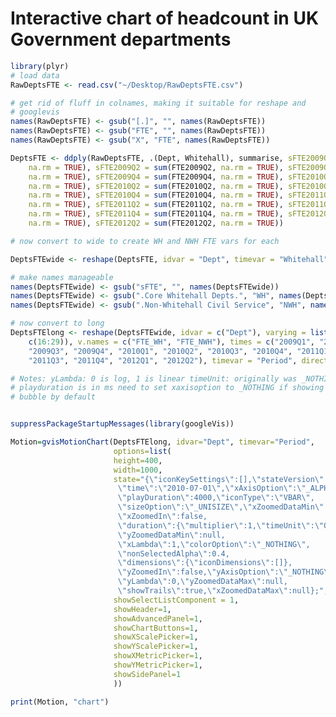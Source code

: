 Interactive chart of headcount in UK Government departments
========================================================


```r
library(plyr)
# load data
RawDeptsFTE <- read.csv("~/Desktop/RawDeptsFTE.csv")

# get rid of fluff in colnames, making it suitable for reshape and
# googlevis
names(RawDeptsFTE) <- gsub("[.]", "", names(RawDeptsFTE))
names(RawDeptsFTE) <- gsub("FTE", "", names(RawDeptsFTE))
names(RawDeptsFTE) <- gsub("X", "FTE", names(RawDeptsFTE))

DeptsFTE <- ddply(RawDeptsFTE, .(Dept, Whitehall), summarise, sFTE2009Q1 = sum(FTE2009Q1, 
    na.rm = TRUE), sFTE2009Q2 = sum(FTE2009Q2, na.rm = TRUE), sFTE2009Q3 = sum(FTE2009Q3, 
    na.rm = TRUE), sFTE2009Q4 = sum(FTE2009Q4, na.rm = TRUE), sFTE2010Q1 = sum(FTE2010Q1, 
    na.rm = TRUE), sFTE2010Q2 = sum(FTE2010Q2, na.rm = TRUE), sFTE2010Q3 = sum(FTE2010Q3, 
    na.rm = TRUE), sFTE2010Q4 = sum(FTE2010Q4, na.rm = TRUE), sFTE2011Q1 = sum(FTE2011Q1, 
    na.rm = TRUE), sFTE2011Q2 = sum(FTE2011Q2, na.rm = TRUE), sFTE2011Q3 = sum(FTE2011Q3, 
    na.rm = TRUE), sFTE2011Q4 = sum(FTE2011Q4, na.rm = TRUE), sFTE2012Q1 = sum(FTE2012Q1, 
    na.rm = TRUE), sFTE2012Q2 = sum(FTE2012Q2, na.rm = TRUE))

# now convert to wide to create WH and NWH FTE vars for each

DeptsFTEwide <- reshape(DeptsFTE, idvar = "Dept", timevar = "Whitehall", direction = "wide")

# make names manageable
names(DeptsFTEwide) <- gsub("sFTE", "", names(DeptsFTEwide))
names(DeptsFTEwide) <- gsub(".Core Whitehall Depts.", "WH", names(DeptsFTEwide))
names(DeptsFTEwide) <- gsub(".Non-Whitehall Civil Service", "NWH", names(DeptsFTEwide))

# now convert to long
DeptsFTElong <- reshape(DeptsFTEwide, idvar = c("Dept"), varying = list(c(2:15), 
    c(16:29)), v.names = c("FTE_WH", "FTE_NWH"), times = c("2009Q1", "2009Q2", 
    "2009Q3", "2009Q4", "2010Q1", "2010Q2", "2010Q3", "2010Q4", "2011Q1", "2011Q2", 
    "2011Q3", "2011Q4", "2012Q1", "2012Q2"), timevar = "Period", direction = "long")

# Notes: yLambda: 0 is log, 1 is linear timeUnit: originally was _NOTHING
# playduration is in ms need to set xaxisoption to _NOTHING if showing
# bubble by default
```



```r

suppressPackageStartupMessages(library(googleVis))

Motion=gvisMotionChart(DeptsFTElong, idvar="Dept", timevar="Period",
                       options=list(
                       height=400, 
                       width=1000, 
                       state="{\"iconKeySettings\":[],\"stateVersion\":3,
                        \"time\":\"2010-07-01\",\"xAxisOption\":\"_ALPHABETICAL\",
                        \"playDuration\":4000,\"iconType\":\"VBAR\",
                        \"sizeOption\":\"_UNISIZE\",\"xZoomedDataMin\":null,
                        \"xZoomedIn\":false,
                        \"duration\":{\"multiplier\":1,\"timeUnit\":\"Q\"},
                        \"yZoomedDataMin\":null,
                        \"xLambda\":1,\"colorOption\":\"_NOTHING\",
                        \"nonSelectedAlpha\":0.4,
                        \"dimensions\":{\"iconDimensions\":[]},
                        \"yZoomedIn\":false,\"yAxisOption\":\"_NOTHING\",
                        \"yLambda\":0,\"yZoomedDataMax\":null,
                        \"showTrails\":true,\"xZoomedDataMax\":null};",
                       showSelectListComponent = 1,
                       showHeader=1,
                       showAdvancedPanel=1,
                       showChartButtons=1,
                       showXScalePicker=1,
                       showYScalePicker=1,
                       showXMetricPicker=1,
                       showYMetricPicker=1,
                       showSidePanel=1
                       ))
```




```r
print(Motion, "chart")
```

<!-- MotionChart generated in R 2.15.1 by googleVis 0.2.17 package -->
<!-- Sun Sep 23 05:55:44 2012 -->


<!-- jsHeader -->
<script type="text/javascript" src="http://www.google.com/jsapi">
</script>
<script type="text/javascript">
 
// jsData 
function gvisDataMotionChartID11a836716e5 ()
{
  var data = new google.visualization.DataTable();
  var datajson =
[
 [
 "AGO",
"2009Q1",
40,
9580 
],
[
 "BIS",
"2009Q1",
4450,
5540 
],
[
 "CO",
"2009Q1",
1270,
1690 
],
[
 "DCLG",
"2009Q1",
2810,
2390 
],
[
 "DCMS",
"2009Q1",
460,
110 
],
[
 "DECC",
"2009Q1",
0,
null 
],
[
 "DEFRA",
"2009Q1",
3000,
7820 
],
[
 "DH",
"2009Q1",
2260,
3170 
],
[
 "DWP",
"2009Q1",
null,
109260 
],
[
 "DfE",
"2009Q1",
3190,
2250 
],
[
 "DfID",
"2009Q1",
1600,
null 
],
[
 "DfT",
"2009Q1",
2050,
16570 
],
[
 "FCO",
"2009Q1",
5920,
5500 
],
[
 "GEO",
"2009Q1",
100,
null 
],
[
 "HMT",
"2009Q1",
1240,
89880 
],
[
 "HO",
"2009Q1",
null,
24540 
],
[
 "MoD",
"2009Q1",
null,
75630 
],
[
 "MoJ",
"2009Q1",
2990,
81030 
],
[
 "NIO",
"2009Q1",
120,
null 
],
[
 "Scot Gov",
"2009Q1",
null,
16390 
],
[
 "Welsh Gov",
"2009Q1",
null,
5950 
],
[
 "AGO",
"2009Q2",
50,
9530 
],
[
 "BIS",
"2009Q2",
4770,
6620 
],
[
 "CO",
"2009Q2",
1300,
1710 
],
[
 "DCLG",
"2009Q2",
2800,
2370 
],
[
 "DCMS",
"2009Q2",
460,
110 
],
[
 "DECC",
"2009Q2",
0,
null 
],
[
 "DEFRA",
"2009Q2",
2860,
7910 
],
[
 "DH",
"2009Q2",
2240,
3100 
],
[
 "DWP",
"2009Q2",
null,
114110 
],
[
 "DfE",
"2009Q2",
3220,
2220 
],
[
 "DfID",
"2009Q2",
1630,
null 
],
[
 "DfT",
"2009Q2",
2050,
16620 
],
[
 "FCO",
"2009Q2",
5960,
5620 
],
[
 "GEO",
"2009Q2",
100,
null 
],
[
 "HMT",
"2009Q2",
1310,
88630 
],
[
 "HO",
"2009Q2",
null,
24640 
],
[
 "MoD",
"2009Q2",
null,
75470 
],
[
 "MoJ",
"2009Q2",
3020,
79470 
],
[
 "NIO",
"2009Q2",
110,
null 
],
[
 "Scot Gov",
"2009Q2",
null,
16660 
],
[
 "Welsh Gov",
"2009Q2",
null,
5940 
],
[
 "AGO",
"2009Q3",
50,
9470 
],
[
 "BIS",
"2009Q3",
3870,
6690 
],
[
 "CO",
"2009Q3",
1270,
1720 
],
[
 "DCLG",
"2009Q3",
2660,
2340 
],
[
 "DCMS",
"2009Q3",
460,
110 
],
[
 "DECC",
"2009Q3",
970,
null 
],
[
 "DEFRA",
"2009Q3",
2540,
7900 
],
[
 "DH",
"2009Q3",
2330,
3070 
],
[
 "DWP",
"2009Q3",
null,
121060 
],
[
 "DfE",
"2009Q3",
3240,
2150 
],
[
 "DfID",
"2009Q3",
1630,
null 
],
[
 "DfT",
"2009Q3",
2060,
16730 
],
[
 "FCO",
"2009Q3",
6020,
5670 
],
[
 "GEO",
"2009Q3",
100,
null 
],
[
 "HMT",
"2009Q3",
1370,
87540 
],
[
 "HO",
"2009Q3",
null,
24780 
],
[
 "MoD",
"2009Q3",
null,
75670 
],
[
 "MoJ",
"2009Q3",
3130,
78580 
],
[
 "NIO",
"2009Q3",
110,
null 
],
[
 "Scot Gov",
"2009Q3",
null,
16780 
],
[
 "Welsh Gov",
"2009Q3",
null,
6040 
],
[
 "AGO",
"2009Q4",
50,
9600 
],
[
 "BIS",
"2009Q4",
3960,
6730 
],
[
 "CO",
"2009Q4",
1270,
1720 
],
[
 "DCLG",
"2009Q4",
2630,
2220 
],
[
 "DCMS",
"2009Q4",
460,
120 
],
[
 "DECC",
"2009Q4",
990,
null 
],
[
 "DEFRA",
"2009Q4",
2570,
7840 
],
[
 "DH",
"2009Q4",
2360,
2930 
],
[
 "DWP",
"2009Q4",
null,
122920 
],
[
 "DfE",
"2009Q4",
3180,
2070 
],
[
 "DfID",
"2009Q4",
1570,
null 
],
[
 "DfT",
"2009Q4",
2080,
16730 
],
[
 "FCO",
"2009Q4",
6120,
5710 
],
[
 "GEO",
"2009Q4",
90,
null 
],
[
 "HMT",
"2009Q4",
1350,
85940 
],
[
 "HO",
"2009Q4",
null,
24800 
],
[
 "MoD",
"2009Q4",
null,
75700 
],
[
 "MoJ",
"2009Q4",
3110,
78120 
],
[
 "NIO",
"2009Q4",
110,
null 
],
[
 "Scot Gov",
"2009Q4",
null,
16700 
],
[
 "Welsh Gov",
"2009Q4",
null,
6020 
],
[
 "AGO",
"2010Q1",
50,
9450 
],
[
 "BIS",
"2010Q1",
3940,
6780 
],
[
 "CO",
"2010Q1",
1230,
1690 
],
[
 "DCLG",
"2010Q1",
2650,
2140 
],
[
 "DCMS",
"2010Q1",
470,
120 
],
[
 "DECC",
"2010Q1",
1020,
null 
],
[
 "DEFRA",
"2010Q1",
2640,
7730 
],
[
 "DH",
"2010Q1",
2630,
2770 
],
[
 "DWP",
"2010Q1",
null,
120940 
],
[
 "DfE",
"2010Q1",
2650,
2060 
],
[
 "DfID",
"2010Q1",
1570,
null 
],
[
 "DfT",
"2010Q1",
2080,
16550 
],
[
 "FCO",
"2010Q1",
5900,
5650 
],
[
 "GEO",
"2010Q1",
120,
null 
],
[
 "HMT",
"2010Q1",
1330,
84530 
],
[
 "HO",
"2010Q1",
null,
24990 
],
[
 "MoD",
"2010Q1",
null,
75230 
],
[
 "MoJ",
"2010Q1",
3130,
77410 
],
[
 "NIO",
"2010Q1",
110,
null 
],
[
 "Scot Gov",
"2010Q1",
null,
16780 
],
[
 "Welsh Gov",
"2010Q1",
null,
5990 
],
[
 "AGO",
"2010Q2",
40,
9230 
],
[
 "BIS",
"2010Q2",
3860,
8550 
],
[
 "CO",
"2010Q2",
1600,
2040 
],
[
 "DCLG",
"2010Q2",
2580,
2120 
],
[
 "DCMS",
"2010Q2",
480,
120 
],
[
 "DECC",
"2010Q2",
1060,
null 
],
[
 "DEFRA",
"2010Q2",
2640,
7290 
],
[
 "DH",
"2010Q2",
2600,
2720 
],
[
 "DWP",
"2010Q2",
null,
118350 
],
[
 "DfE",
"2010Q2",
2890,
2170 
],
[
 "DfID",
"2010Q2",
1580,
null 
],
[
 "DfT",
"2010Q2",
2070,
16540 
],
[
 "FCO",
"2010Q2",
5890,
5660 
],
[
 "GEO",
"2010Q2",
120,
null 
],
[
 "HMT",
"2010Q2",
1350,
76850 
],
[
 "HO",
"2010Q2",
null,
29540 
],
[
 "MoD",
"2010Q2",
null,
74610 
],
[
 "MoJ",
"2010Q2",
3350,
76790 
],
[
 "NIO",
"2010Q2",
130,
null 
],
[
 "Scot Gov",
"2010Q2",
null,
16870 
],
[
 "Welsh Gov",
"2010Q2",
null,
5910 
],
[
 "AGO",
"2010Q3",
50,
9100 
],
[
 "BIS",
"2010Q3",
3760,
8460 
],
[
 "CO",
"2010Q3",
1500,
1950 
],
[
 "DCLG",
"2010Q3",
2520,
2090 
],
[
 "DCMS",
"2010Q3",
460,
110 
],
[
 "DECC",
"2010Q3",
1120,
null 
],
[
 "DEFRA",
"2010Q3",
2590,
7070 
],
[
 "DH",
"2010Q3",
2540,
2570 
],
[
 "DWP",
"2010Q3",
null,
115430 
],
[
 "DfE",
"2010Q3",
2800,
1670 
],
[
 "DfID",
"2010Q3",
1600,
null 
],
[
 "DfT",
"2010Q3",
2070,
16330 
],
[
 "FCO",
"2010Q3",
5900,
5660 
],
[
 "GEO",
"2010Q3",
110,
null 
],
[
 "HMT",
"2010Q3",
1360,
75140 
],
[
 "HO",
"2010Q3",
null,
29070 
],
[
 "MoD",
"2010Q3",
null,
73590 
],
[
 "MoJ",
"2010Q3",
3300,
75930 
],
[
 "NIO",
"2010Q3",
110,
null 
],
[
 "Scot Gov",
"2010Q3",
null,
16820 
],
[
 "Welsh Gov",
"2010Q3",
null,
5610 
],
[
 "AGO",
"2010Q4",
40,
8980 
],
[
 "BIS",
"2010Q4",
3420,
8200 
],
[
 "CO",
"2010Q4",
1460,
1630 
],
[
 "DCLG",
"2010Q4",
2470,
2050 
],
[
 "DCMS",
"2010Q4",
460,
120 
],
[
 "DECC",
"2010Q4",
1130,
null 
],
[
 "DEFRA",
"2010Q4",
2570,
6910 
],
[
 "DH",
"2010Q4",
2570,
2520 
],
[
 "DWP",
"2010Q4",
null,
112320 
],
[
 "DfE",
"2010Q4",
2740,
1630 
],
[
 "DfID",
"2010Q4",
1580,
null 
],
[
 "DfT",
"2010Q4",
2030,
16120 
],
[
 "FCO",
"2010Q4",
5770,
5630 
],
[
 "GEO",
"2010Q4",
110,
null 
],
[
 "HMT",
"2010Q4",
1300,
74290 
],
[
 "HO",
"2010Q4",
null,
27910 
],
[
 "MoD",
"2010Q4",
null,
73130 
],
[
 "MoJ",
"2010Q4",
4470,
74320 
],
[
 "NIO",
"2010Q4",
110,
null 
],
[
 "Scot Gov",
"2010Q4",
null,
16690 
],
[
 "Welsh Gov",
"2010Q4",
null,
5550 
],
[
 "AGO",
"2011Q1",
40,
8900 
],
[
 "BIS",
"2011Q1",
3400,
8120 
],
[
 "CO",
"2011Q1",
1520,
1580 
],
[
 "DCLG",
"2011Q1",
2250,
1950 
],
[
 "DCMS",
"2011Q1",
450,
120 
],
[
 "DECC",
"2011Q1",
1150,
null 
],
[
 "DEFRA",
"2011Q1",
2530,
6880 
],
[
 "DH",
"2011Q1",
2560,
2460 
],
[
 "DWP",
"2011Q1",
null,
109590 
],
[
 "DfE",
"2011Q1",
2660,
1620 
],
[
 "DfID",
"2011Q1",
1570,
null 
],
[
 "DfT",
"2011Q1",
1860,
15810 
],
[
 "FCO",
"2011Q1",
5660,
5370 
],
[
 "GEO",
"2011Q1",
110,
null 
],
[
 "HMT",
"2011Q1",
1240,
80330 
],
[
 "HO",
"2011Q1",
null,
27380 
],
[
 "MoD",
"2011Q1",
null,
72080 
],
[
 "MoJ",
"2011Q1",
4510,
73700 
],
[
 "NIO",
"2011Q1",
100,
null 
],
[
 "Scot Gov",
"2011Q1",
null,
17890 
],
[
 "Welsh Gov",
"2011Q1",
null,
5450 
],
[
 "AGO",
"2011Q2",
40,
8670 
],
[
 "BIS",
"2011Q2",
3170,
7630 
],
[
 "CO",
"2011Q2",
1630,
1330 
],
[
 "DCLG",
"2011Q2",
2020,
1910 
],
[
 "DCMS",
"2011Q2",
490,
120 
],
[
 "DECC",
"2011Q2",
1170,
null 
],
[
 "DEFRA",
"2011Q2",
2340,
6870 
],
[
 "DH",
"2011Q2",
2390,
2460 
],
[
 "DWP",
"2011Q2",
null,
105700 
],
[
 "DfE",
"2011Q2",
2490,
1610 
],
[
 "DfID",
"2011Q2",
1560,
null 
],
[
 "DfT",
"2011Q2",
1780,
15600 
],
[
 "FCO",
"2011Q2",
5560,
5350 
],
[
 "GEO",
"2011Q2",
0,
null 
],
[
 "HMT",
"2011Q2",
1170,
74820 
],
[
 "HO",
"2011Q2",
null,
26310 
],
[
 "MoD",
"2011Q2",
null,
70680 
],
[
 "MoJ",
"2011Q2",
4300,
71750 
],
[
 "NIO",
"2011Q2",
50,
null 
],
[
 "Scot Gov",
"2011Q2",
null,
16300 
],
[
 "Welsh Gov",
"2011Q2",
null,
5300 
],
[
 "AGO",
"2011Q3",
40,
8460 
],
[
 "BIS",
"2011Q3",
2880,
14880 
],
[
 "CO",
"2011Q3",
1630,
1230 
],
[
 "DCLG",
"2011Q3",
2110,
840 
],
[
 "DCMS",
"2011Q3",
460,
110 
],
[
 "DECC",
"2011Q3",
1190,
null 
],
[
 "DEFRA",
"2011Q3",
2100,
6560 
],
[
 "DH",
"2011Q3",
2370,
2240 
],
[
 "DWP",
"2011Q3",
null,
102380 
],
[
 "DfE",
"2011Q3",
2490,
1590 
],
[
 "DfID",
"2011Q3",
1560,
null 
],
[
 "DfT",
"2011Q3",
1710,
15460 
],
[
 "FCO",
"2011Q3",
5450,
5310 
],
[
 "GEO",
"2011Q3",
0,
null 
],
[
 "HMT",
"2011Q3",
1150,
74060 
],
[
 "HO",
"2011Q3",
null,
25580 
],
[
 "MoD",
"2011Q3",
null,
68000 
],
[
 "MoJ",
"2011Q3",
4250,
66470 
],
[
 "NIO",
"2011Q3",
50,
null 
],
[
 "Scot Gov",
"2011Q3",
null,
16080 
],
[
 "Welsh Gov",
"2011Q3",
null,
5110 
],
[
 "AGO",
"2011Q4",
40,
8340 
],
[
 "BIS",
"2011Q4",
2910,
14570 
],
[
 "CO",
"2011Q4",
1640,
1200 
],
[
 "DCLG",
"2011Q4",
1860,
840 
],
[
 "DCMS",
"2011Q4",
460,
110 
],
[
 "DECC",
"2011Q4",
1230,
null 
],
[
 "DEFRA",
"2011Q4",
2080,
6440 
],
[
 "DH",
"2011Q4",
2330,
2210 
],
[
 "DWP",
"2011Q4",
null,
101100 
],
[
 "DfE",
"2011Q4",
2580,
1670 
],
[
 "DfID",
"2011Q4",
1620,
null 
],
[
 "DfT",
"2011Q4",
1660,
15370 
],
[
 "FCO",
"2011Q4",
5770,
5290 
],
[
 "GEO",
"2011Q4",
0,
null 
],
[
 "HMT",
"2011Q4",
1130,
73870 
],
[
 "HO",
"2011Q4",
null,
24850 
],
[
 "MoD",
"2011Q4",
null,
64590 
],
[
 "MoJ",
"2011Q4",
4160,
64450 
],
[
 "NIO",
"2011Q4",
50,
null 
],
[
 "Scot Gov",
"2011Q4",
null,
15800 
],
[
 "Welsh Gov",
"2011Q4",
null,
5100 
],
[
 "AGO",
"2012Q1",
40,
8340 
],
[
 "BIS",
"2012Q1",
2930,
14220 
],
[
 "CO",
"2012Q1",
1710,
1100 
],
[
 "DCLG",
"2012Q1",
1820,
820 
],
[
 "DCMS",
"2012Q1",
450,
120 
],
[
 "DECC",
"2012Q1",
1290,
null 
],
[
 "DEFRA",
"2012Q1",
2090,
6400 
],
[
 "DH",
"2012Q1",
2290,
2180 
],
[
 "DWP",
"2012Q1",
null,
99800 
],
[
 "DfE",
"2012Q1",
2590,
1670 
],
[
 "DfID",
"2012Q1",
1650,
null 
],
[
 "DfT",
"2012Q1",
1630,
15290 
],
[
 "FCO",
"2012Q1",
5780,
5290 
],
[
 "GEO",
"2012Q1",
0,
null 
],
[
 "HMT",
"2012Q1",
1200,
73340 
],
[
 "HO",
"2012Q1",
null,
24640 
],
[
 "MoD",
"2012Q1",
null,
61330 
],
[
 "MoJ",
"2012Q1",
4060,
63290 
],
[
 "NIO",
"2012Q1",
60,
null 
],
[
 "Scot Gov",
"2012Q1",
null,
15720 
],
[
 "Welsh Gov",
"2012Q1",
null,
5170 
],
[
 "AGO",
"2012Q2",
40,
8280 
],
[
 "BIS",
"2012Q2",
0,
14220 
],
[
 "CO",
"2012Q2",
1800,
720 
],
[
 "DCLG",
"2012Q2",
1700,
840 
],
[
 "DCMS",
"2012Q2",
450,
130 
],
[
 "DECC",
"2012Q2",
1320,
null 
],
[
 "DEFRA",
"2012Q2",
2060,
6290 
],
[
 "DH",
"2012Q2",
2270,
2180 
],
[
 "DWP",
"2012Q2",
null,
98210 
],
[
 "DfE",
"2012Q2",
2630,
1630 
],
[
 "DfID",
"2012Q2",
1690,
null 
],
[
 "DfT",
"2012Q2",
1640,
15200 
],
[
 "FCO",
"2012Q2",
6420,
5260 
],
[
 "GEO",
"2012Q2",
0,
null 
],
[
 "HMT",
"2012Q2",
1160,
72520 
],
[
 "HO",
"2012Q2",
null,
24520 
],
[
 "MoD",
"2012Q2",
null,
59640 
],
[
 "MoJ",
"2012Q2",
4260,
61890 
],
[
 "NIO",
"2012Q2",
90,
null 
],
[
 "Scot Gov",
"2012Q2",
null,
15770 
],
[
 "Welsh Gov",
"2012Q2",
null,
5230 
] 
];
data.addColumn('string','Dept');
data.addColumn('string','Period');
data.addColumn('number','FTE_WH');
data.addColumn('number','FTE_NWH');
data.addRows(datajson);
return(data);
}
 
// jsDrawChart
function drawChartMotionChartID11a836716e5() {
  var data = gvisDataMotionChartID11a836716e5();
  var options = {};
options["width"] =   1000;
options["height"] =    400;
options["state"] = "{\"iconKeySettings\":[],\"stateVersion\":3,\n                        \"time\":\"2010-07-01\",\"xAxisOption\":\"_ALPHABETICAL\",\n                        \"playDuration\":4000,\"iconType\":\"VBAR\",\n                        \"sizeOption\":\"_UNISIZE\",\"xZoomedDataMin\":null,\n                        \"xZoomedIn\":false,\n                        \"duration\":{\"multiplier\":1,\"timeUnit\":\"Q\"},\n                        \"yZoomedDataMin\":null,\n                        \"xLambda\":1,\"colorOption\":\"_NOTHING\",\n                        \"nonSelectedAlpha\":0.4,\n                        \"dimensions\":{\"iconDimensions\":[]},\n                        \"yZoomedIn\":false,\"yAxisOption\":\"_NOTHING\",\n                        \"yLambda\":0,\"yZoomedDataMax\":null,\n                        \"showTrails\":true,\"xZoomedDataMax\":null};";
options["showSelectListComponent"] =      1;
options["showHeader"] =      1;
options["showAdvancedPanel"] =      1;
options["showChartButtons"] =      1;
options["showXScalePicker"] =      1;
options["showYScalePicker"] =      1;
options["showXMetricPicker"] =      1;
options["showYMetricPicker"] =      1;
options["showSidePanel"] =      1;

     var chart = new google.visualization.MotionChart(
       document.getElementById('MotionChartID11a836716e5')
     );
     chart.draw(data,options);
    

}
  
 
// jsDisplayChart 
function displayChartMotionChartID11a836716e5()
{
  google.load("visualization", "1", { packages:["motionchart"] }); 
  google.setOnLoadCallback(drawChartMotionChartID11a836716e5);
}
 
// jsChart 
displayChartMotionChartID11a836716e5()
 
<!-- jsFooter -->  
//-->
</script>
 
<!-- divChart -->
  
<div id="MotionChartID11a836716e5"
  style="width: 1000px; height: 400px;">
</div>

